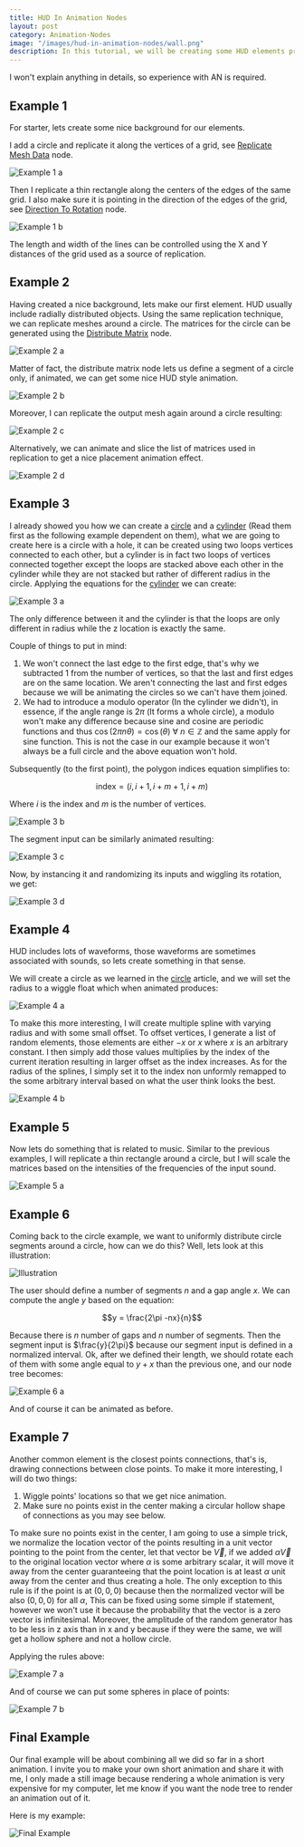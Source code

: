 ```yaml
---
title: HUD In Animation Nodes
layout: post
category: Animation-Nodes
image: "/images/hud-in-animation-nodes/wall.png"
description: In this tutorial, we will be creating some HUD elements procedurally in Animation Nodes. This procedural non-destructive approach allows the creation of highly customizable elements.
---
```


I won't explain anything in details, so experience with AN is required.

## Example 1

For starter, lets create some nice background for our elements.

I add a circle and replicate it along the vertices of a grid, see [Replicate Mesh Data](http://animation-nodes-manual.readthedocs.io/en/an2/user_guide/nodes/mesh/replicate_mesh_data.html) node.

![Example 1 a](/images/hud-in-animation-nodes/example1a.png)

Then I replicate a thin rectangle along the centers of the edges of the same grid. I also make sure it is pointing in the direction of the edges of the grid, see [Direction To Rotation](http://animation-nodes-manual.readthedocs.io/en/an2/user_guide/nodes/rotation/direction_to_rotation.html) node.

![Example 1 b](/images/hud-in-animation-nodes/example1b.png)

The length and width of the lines can be controlled using the X and Y distances of the grid used as a source of replication.

## Example 2

Having created a nice background, lets make our first element. HUD usually include radially distributed objects. Using the same replication technique, we can replicate meshes around a circle. The matrices for the circle can be generated using the [Distribute Matrix](http://animation-nodes-manual.readthedocs.io/en/an2/user_guide/nodes/matrix/distribute_matrices.html) node.

![Example 2 a](/images/hud-in-animation-nodes/example2a.gif)

Matter of fact, the distribute matrix node lets us define a segment of a circle only, if animated, we can get some nice HUD style animation.

![Example 2 b](/images/hud-in-animation-nodes/example2b.gif)

Moreover, I can replicate the output mesh again around a circle resulting:

![Example 2 c](/images/hud-in-animation-nodes/example2c.gif)

Alternatively, we can animate and slice the list of matrices used in replication to get a nice placement animation effect.

![Example 2 d](/images/hud-in-animation-nodes/example2d.gif)

## Example 3

I already showed you how we can create a [circle](https://squircleart.github.io/animation-nodes/the-essence-of-animation-nodes-procedural-modeling-2.html) and a [cylinder](https://squircleart.github.io/animation-nodes/the-essence-of-animation-nodes-procedural-modeling-3.html) (Read them first as the following example dependent on them), what we are going to create here is a circle with a hole, it can be created using two loops vertices connected to each other, but a cylinder is in fact two loops of vertices connected together except the loops are stacked above each other in the cylinder while they are not stacked but rather of different radius in the circle. Applying the equations for the [cylinder](https://squircleart.github.io/animation-nodes/the-essence-of-animation-nodes-procedural-modeling-3.html) we can create:

![Example 3 a](/images/hud-in-animation-nodes/example3a.png)

The only difference between it and the cylinder is that the loops are only different in radius while the z location is exactly the same.

Couple of things to put in mind:

1. We won't connect the last edge to the first edge, that's why we subtracted 1 from the number of vertices, so that the last and first edges are on the same location. We aren't connecting the last and first edges because we will be animating the circles so we can't have them joined.
2. We had to introduce a modulo operator (In the cylinder we didn't), in essence, if the angle range is $2\pi$ (It forms a whole circle), a modulo won't make any difference because sine and cosine are periodic functions and thus $\cos{( 2\pi n \theta )}=\cos{(\theta)} \  \forall \  n \in \mathbb{Z}$ and the same apply for sine function. This is not the case in our example because it won't always be a full circle and the above equation won't hold.

Subsequently (to the first point), the polygon indices equation simplifies to:

$$
\text{index} = (i,i+1,i+m+1,i+m)
$$

Where $i$ is the index and $m$ is the number of vertices.

![Example 3 b](/images/hud-in-animation-nodes/example3b.png)

The segment input can be similarly animated resulting:

![Example 3 c](/images/hud-in-animation-nodes/example3c.gif)

Now, by instancing it and randomizing its inputs and wiggling its rotation, we get:

![Example 3 d](/images/hud-in-animation-nodes/example3d.gif)

## Example 4

HUD includes lots of waveforms, those waveforms are sometimes associated with sounds, so lets create something in that sense.

We will create a circle as we learned in the [circle](https://squircleart.github.io/animation-nodes/the-essence-of-animation-nodes-procedural-modeling-2.html) article, and we will set the radius to a wiggle float which when animated produces:

![Example 4 a](/images/hud-in-animation-nodes/example4a.gif)

To make this more interesting, I will create multiple spline with varying radius and with some small offset. To offset vertices, I generate a list of random elements, those elements are either $-x$ or $x$ where $x$ is an arbitrary constant. I then simply add those values multiplies by the index of the current iteration resulting in larger offset as the index increases. As for the radius of the splines, I simply set it to the index non unformly remapped to the some arbitrary interval based on what the user think looks the best.

![Example 4 b](/images/hud-in-animation-nodes/example4b.gif)

## Example 5

Now lets do something that is related to music. Similar to the previous examples, I will replicate a thin rectangle around a circle, but I will scale the matrices based on the intensities of the frequencies of the input sound.

![Example 5 a](/images/hud-in-animation-nodes/example5a.gif)

## Example 6

Coming back to the circle example, we want to uniformly distribute circle segments around a circle, how can we do this? Well, lets look at this illustration:

![Illustration](/images/hud-in-animation-nodes/illustration.svg)

The user should define a number of segments $n$ and a gap angle $x$. We can compute the angle $y$ based on the equation:

$$y = \frac{2\pi -nx}{n}$$

Because there is $n$ number of gaps and $n$ number of segments. Then the segment input is $\frac{y}{2\pi}$ because our segment input is defined in a normalized interval. Ok, after we defined their length, we should rotate each of them with some angle equal to $y+x$ than the previous one, and our node tree becomes:

![Example 6 a](/images/hud-in-animation-nodes/example6a.gif)

And of course it can be animated as before.

## Example 7

Another common element is the closest points connections, that's is, drawing connections between close points. To make it more interesting, I will do two things:

1. Wiggle points' locations so that we get nice animation.
2. Make sure no points exist in the center making a circular hollow shape of connections as you may see below.

To make sure no points exist in the center, I am going to use a simple trick, we normalize the location vector of the points resulting in a unit vector pointing to the point from the center, let that vector be $\vec{V}$, if we added $\alpha \vec{V}$ to the original location vector where $\alpha$ is some arbitrary scalar, it will move it away from the center guaranteeing that the point location is at least $\alpha$ unit away from the center and thus creating a hole. The only exception to this rule is if the point is at $(0,0,0)$ because then the normalized vector will be also  $(0,0,0)$ for all $\alpha$, This can be fixed using some simple if statement, however we won't use it because the probability that the vector is a zero vector is infinitesimal. Moreover, the amplitude of the random generator has to be less in z axis than in x and y because if they were the same, we will get a hollow sphere and not a hollow circle.

Applying the rules above:

![Example 7 a](/images/hud-in-animation-nodes/example7a.gif)

And of course we can put some spheres in place of points:

![Example 7 b](/images/hud-in-animation-nodes/example7b.png)

## Final Example

Our final example will be about combining all we did so far in a short animation. I invite you to make your own short animation and share it with me, I only made a still image because rendering a whole animation is very expensive for my computer, let me know if you want the node tree to render an animation out of it.

Here is my example:

![Final Example](/images/hud-in-animation-nodes/wall.png)
